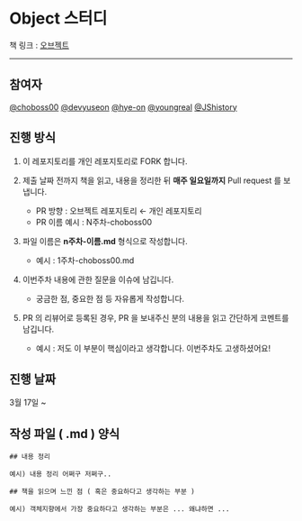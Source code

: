 # Object 스터디

책 링크 : [오브젝트](https://www.yes24.com/Product/UsedShopHub/Hub/74219491)

---

## 참여자

[@choboss00](https://github.com/choboss00) [@devyuseon](https://github.com/devyuseon) [@hye-on](https://github.com/hye-on) [@youngreal](https://github.com/youngreal) [@JShistory](https://github.com/JShistory)

## 진행 방식

1. 이 레포지토리를 개인 레포지토리로 FORK 합니다.

2. 제출 날짜 전까지 책을 읽고, 내용을 정리한 뒤 **매주 일요일까지** Pull request 를 보냅니다.
   - PR 방향 : 오브젝트 레포지토리 ← 개인 레포지토리
   - PR 이름 예시 : N주차-choboss00

3. 파일 이름은 **n주차-이름.md** 형식으로 작성합니다.
   - 예시 : 1주차-choboss00.md

4. 이번주차 내용에 관한 질문을 이슈에 남깁니다.
   - 궁금한 점, 중요한 점 등 자유롭게 작성합니다.

5. PR 의 리뷰어로 등록된 경우, PR 을 보내주신 분의 내용을 읽고 간단하게 코멘트를 남깁니다.
   - 예시 : 저도 이 부분이 핵심이라고 생각합니다. 이번주차도 고생하셨어요!

## 진행 날짜

3월 17일 ~

## 작성 파일 ( .md ) 양식

```
## 내용 정리

예시) 내용 정리 어쩌구 저쩌구..

## 책을 읽으며 느낀 점 ( 혹은 중요하다고 생각하는 부분 )

예시) 객체지향에서 가장 중요하다고 생각하는 부분은 ... 왜냐하면 ... 

```
